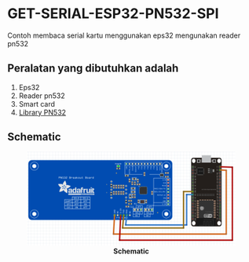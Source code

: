 # GET-SERIAL-ESP32-PN532-SPI
Contoh membaca serial kartu menggunakan eps32 mengunakan reader pn532

## Peralatan yang dibutuhkan adalah
1. Eps32
2. Reader pn532
3. Smart card 
4. [Library PN532](https://github.com/elechouse/PN532)

## Schematic
<figure style="text-align: center">
                  <img src="schematic.png" alt="Schematic"/>
                  <figcaption style="text-align: center; font-weight: bold">Schematic</figcaption>
              </figure>
